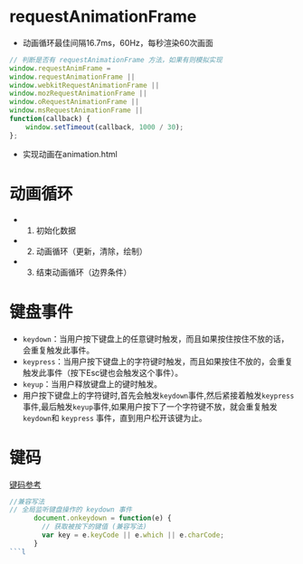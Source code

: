 # requestAnimationFrame
* 动画循环最佳间隔16.7ms，60Hz，每秒渲染60次画面
```javascript
// 判断是否有 requestAnimationFrame 方法，如果有则模拟实现
window.requestAnimFrame =
window.requestAnimationFrame ||
window.webkitRequestAnimationFrame ||
window.mozRequestAnimationFrame ||
window.oRequestAnimationFrame ||
window.msRequestAnimationFrame ||
function(callback) {
    window.setTimeout(callback, 1000 / 30);
};
```
* 实现动画在animation.html

# 动画循环
* 1. 初始化数据
* 2. 动画循环（更新，清除，绘制）
* 3. 结束动画循环（边界条件）

# 键盘事件
* `keydown`：当用户按下键盘上的任意键时触发，而且如果按住按住不放的话，会重复触发此事件。
* `keypress`：当用户按下键盘上的字符键时触发，而且如果按住不放的，会重复触发此事件（按下Esc键也会触发这个事件）。
* `keyup`：当用户释放键盘上的键时触发。
* 用户按下键盘上的字符键时,首先会触发`keydown`事件,然后紧接着触发`keypress`事件,最后触发`keyup`事件,如果用户按下了一个字符键不放，就会重复触发`keydown`和 `keypress` 事件，直到用户松开该键为止。
# 键码
[键码参考](https://wenku.baidu.com/view/983e918ace84b9d528ea81c758f5f61fb73628b6.html)
```javascript
//兼容写法
// 全局监听键盘操作的 keydown 事件 
      document.onkeydown = function(e) {  
        // 获取被按下的键值 (兼容写法)
        var key = e.keyCode || e.which || e.charCode;
      }
```l
